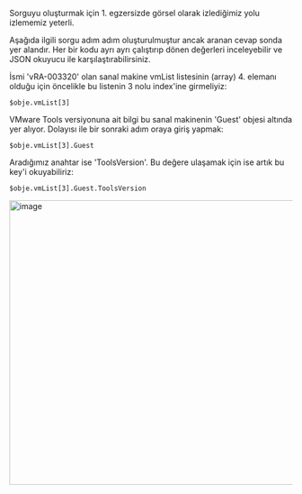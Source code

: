 Sorguyu oluşturmak için 1. egzersizde görsel olarak izlediğimiz yolu izlememiz yeterli.

Aşağıda ilgili sorgu adım adım oluşturulmuştur ancak aranan cevap sonda yer alandır. Her bir kodu ayrı ayrı çalıştırıp dönen değerleri inceleyebilir ve JSON okuyucu ile karşılaştırabilirsiniz. 

İsmi 'vRA-003320' olan sanal makine vmList listesinin (array) 4. elemanı olduğu için öncelikle bu listenin 3 nolu index'ine girmeliyiz:

```
$obje.vmList[3]
```

VMware Tools versiyonuna ait bilgi bu sanal makinenin 'Guest' objesi altında yer alıyor. Dolayısı ile bir sonraki adım oraya giriş yapmak:

```
$obje.vmList[3].Guest
```

Aradığımız anahtar ise 'ToolsVersion'. Bu değere ulaşamak için ise artık bu key'i okuyabiliriz:

```
$obje.vmList[3].Guest.ToolsVersion
```
<img width="505" alt="image" src="https://user-images.githubusercontent.com/25429217/189738961-ad733eb1-b60e-44e2-919d-ee764e0bc271.png">
